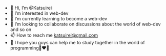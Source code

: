 - 👋 Hi, I’m @Katsuirei
- 👀 I’m interested in web-dev
- 🌱 I’m currently learning to become a web-dev
- 💞️ I’m looking to collaborate on discussions about the world of web-dev and so on
- 📫 How to reach me katsuirei@gmail.com
- 💌 I hope you guys can help me to study together in the world of programming🤝❤💝

<!---
Katsuirei/Katsuirei is a ✨ special ✨ repository because its `README.md` (this file) appears on your GitHub profile.
You can click the Preview link to take a look at your changes.
--->
